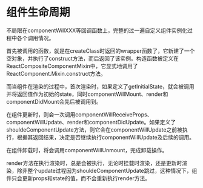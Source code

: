 # 组件生命周期

不局限在componentWillXXX等回调函数上，完整的过一遍自定义组件实例化过程中各个调用情况。

首先被调用的函数，就是在createClass时返回的wrapper函数了，它新建了一个空对象，并执行了construct方法，而后返回了该实例。构造函数被定义在ReactCompositeComponentMixin中，它显式地调用了ReactComponent.Mixin.construct方法。

而当组件在渲染的过程中，首次渲染时，如果定义了getInitialState，就会被调用并将返回值作为初始的state，同时componentWillMount、render和componentDidMount会先后被调用到。

在组件更新时，则会一次调用componentWillReceiveProps、componentWillUpdate、render和componentDidUpdate。如果定义了shouldeComponentUpdate方法，则它会在componentWillUpdate之前被执行，根据其返回结果，决定是否继续执行componentWillUpdate及后续的调用。

在组件卸载时，将会调用componentWillUnmount，完成卸载操作。

render方法在执行渲染时，总是会被执行，无论时挂载时渲染，还是更新时渲染，除非整个update过程因为shouldeComponentUpdate跳过，这种情况下，组件只会更新props和state的值，而不会重新执行render方法。

